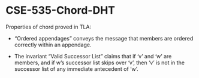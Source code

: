 CSE-535-Chord-DHT
=================

Properties of chord proved in TLA:

- “Ordered appendages” conveys the message that members are ordered correctly within an appendage.

- The invariant “Valid Successor List” claims that if ‘v’ and ‘w’ are members, and if w’s successor 
list skips over ‘v’, then ‘v’ is not in the successor list of any immediate antecedent of ‘w’. 
